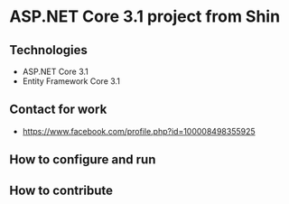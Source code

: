 # ASP.NET Core 3.1 project from Shin
## Technologies
- ASP.NET Core 3.1
- Entity Framework Core 3.1
## Contact for work
- https://www.facebook.com/profile.php?id=100008498355925
## How to configure and run
## How to contribute